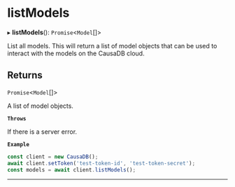 # listModels


▸ **listModels**(): `Promise`\<``Model``[]\>

List all models. This will return a list of model objects that can be used to interact with the models on the CausaDB cloud.

## Returns

`Promise`\<``Model``[]\>

A list of model objects.

**`Throws`**

If there is a server error.

**`Example`**

```typescript
const client = new CausaDB();
await client.setToken('test-token-id', 'test-token-secret');
const models = await client.listModels();
```

___
